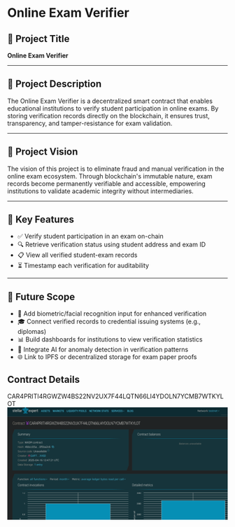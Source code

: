 # Online Exam Verifier

## 📌 Project Title
**Online Exam Verifier**

---

## 📄 Project Description
The Online Exam Verifier is a decentralized smart contract that enables educational institutions to verify student participation in online exams. By storing verification records directly on the blockchain, it ensures trust, transparency, and tamper-resistance for exam validation.

---

## 🎯 Project Vision
The vision of this project is to eliminate fraud and manual verification in the online exam ecosystem. Through blockchain's immutable nature, exam records become permanently verifiable and accessible, empowering institutions to validate academic integrity without intermediaries.

---

## 🚀 Key Features
- ✅ Verify student participation in an exam on-chain
- 🔍 Retrieve verification status using student address and exam ID
- 📋 View all verified student-exam records
- ⏳ Timestamp each verification for auditability

---

## 🔮 Future Scope
- 🛂 Add biometric/facial recognition input for enhanced verification
- 🎓 Connect verified records to credential issuing systems (e.g., diplomas)
- 📊 Build dashboards for institutions to view verification statistics
- 🧠 Integrate AI for anomaly detection in verification patterns
- 🌐 Link to IPFS or decentralized storage for exam paper proofs

## Contract Details
CAR4PRITI4RGWZW4BS22NV2UX7F44LQTN66LI4YDOLN7YCMB7WTKYLOT
![alt text](image.png)